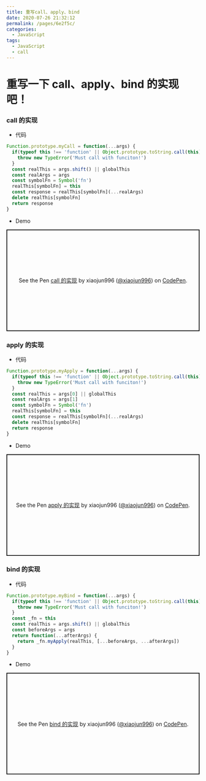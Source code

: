 ```yaml
---
title: 重写call、apply、bind
date: 2020-07-26 21:32:12
permalink: /pages/6e2f5c/
categories:
  - JavaScript
tags:
  - JavaScript
  - call
---
```


# 重写一下 call、apply、bind 的实现吧！

### call 的实现

- 代码

```JavaScript
Function.prototype.myCall = function(...args) {
  if(typeof this !== 'function' || Object.prototype.toString.call(this) !== '[object Function]') {
    throw new TypeError('Must call with funciton!')
  }
  const realThis = args.shift() || globalThis
  const realArgs = args
  const symbolFn = Symbol('fn')
  realThis[symbolFn] = this
  const response = realThis[symbolFn](...realArgs)
  delete realThis[symbolFn]
  return response
}
```

- Demo

<p class="codepen" data-height="265" data-theme-id="light" data-default-tab="js,result" data-user="xiaojun996" data-slug-hash="OJMNQMJ" style="height: 265px; box-sizing: border-box; display: flex; align-items: center; justify-content: center; border: 2px solid; margin: 1em 0; padding: 1em;" data-pen-title="call 的实现">
  <span>See the Pen <a href="https://codepen.io/xiaojun996/pen/OJMNQMJ">
  call 的实现</a> by xiaojun996 (<a href="https://codepen.io/xiaojun996">@xiaojun996</a>)
  on <a href="https://codepen.io">CodePen</a>.</span>
</p>
<script async src="https://static.codepen.io/assets/embed/ei.js"></script>

### apply 的实现

- 代码

```JavaScript
Function.prototype.myApply = function(...args) {
  if(typeof this !== 'function' || Object.prototype.toString.call(this) !== '[object Function]') {
    throw new TypeError('Must call with funciton!')
  }
  const realThis = args[0] || globalThis
  const realArgs = args[1]
  const symbolFn = Symbol('fn')
  realThis[symbolFn] = this
  const response = realThis[symbolFn](...realArgs)
  delete realThis[symbolFn]
  return response
}
```

- Demo

<p class="codepen" data-height="265" data-theme-id="light" data-default-tab="js,result" data-user="xiaojun996" data-slug-hash="eYZyYyp" style="height: 265px; box-sizing: border-box; display: flex; align-items: center; justify-content: center; border: 2px solid; margin: 1em 0; padding: 1em;" data-pen-title="apply 的实现">
  <span>See the Pen <a href="https://codepen.io/xiaojun996/pen/eYZyYyp">
  apply 的实现</a> by xiaojun996 (<a href="https://codepen.io/xiaojun996">@xiaojun996</a>)
  on <a href="https://codepen.io">CodePen</a>.</span>
</p>
<script async src="https://static.codepen.io/assets/embed/ei.js"></script>

### bind 的实现

- 代码

```JavaScript
Function.prototype.myBind = function(...args) {
  if(typeof this !== 'function' || Object.prototype.toString.call(this) !== '[object Function]') {
    throw new TypeError('Must call with funciton!')
  }
  const _fn = this
  const realThis = args.shift() || globalThis
  const beforeArgs = args
  return function(...afterArgs) {
    return _fn.myApply(realThis, [...beforeArgs, ...afterArgs])
  }
}
```

- Demo

<p class="codepen" data-height="265" data-theme-id="light" data-default-tab="js,result" data-user="xiaojun996" data-slug-hash="bGpaGaz" style="height: 265px; box-sizing: border-box; display: flex; align-items: center; justify-content: center; border: 2px solid; margin: 1em 0; padding: 1em;" data-pen-title="call 的实现">
  <span>See the Pen <a href="https://codepen.io/xiaojun996/pen/bGpaGaz">
  bind 的实现</a> by xiaojun996 (<a href="https://codepen.io/xiaojun996">@xiaojun996</a>)
  on <a href="https://codepen.io">CodePen</a>.</span>
</p>
<script async src="https://static.codepen.io/assets/embed/ei.js"></script>

